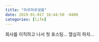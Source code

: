 ```yaml
---
title: "하루하루생활"
date: 2019-01-017 16:44:50 -0400
categories: [life]
---
```


회사를 이직하고 나서 첫 포스팅...
열심히 하자...
